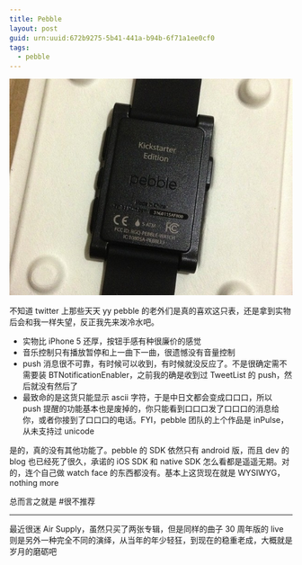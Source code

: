 ```yaml
---
title: Pebble
layout: post
guid: urn:uuid:672b9275-5b41-441a-b94b-6f71a1ee0cf0
tags:
  - pebble
---
```


![pebble](/media/files/2013/02/17/pebble.jpg)

不知道 twitter 上那些天天 yy pebble 的老外们是真的喜欢这只表，还是拿到实物后会和我一样失望，反正我先来泼冷水吧。

* 实物比 iPhone 5 还厚，按钮手感有种很廉价的感觉
* 音乐控制只有播放暂停和上一曲下一曲，很遗憾没有音量控制
* push 消息很不可靠，有时候可以收到，有时候就没反应了。不是很确定需不需要装 BTNotificationEnabler，之前我的确是收到过 TweetList 的 push，然后就没有然后了
* 最致命的是这货只能显示 ascii 字符，于是中日文都会变成口口口，所以 push 提醒的功能基本也是废掉的，你只能看到口口口发了口口口的消息给你，或者你接到了口口口的电话。FYI，pebble 团队的上个作品是 inPulse，从未支持过 unicode

是的，真的没有其他功能了。pebble 的 SDK 依然只有 android 版，而且 dev 的 blog 也已经死了很久，承诺的 iOS SDK 和 native SDK 怎么看都是遥遥无期。对的，连个自己做 watch face 的东西都没有。基本上这货现在就是 WYSIWYG，nothing more

总而言之就是 #很不推荐

---

最近很迷 Air Supply，虽然只买了两张专辑，但是同样的曲子 30 周年版的 live 则是另外一种完全不同的演绎，从当年的年少轻狂，到现在的稳重老成，大概就是岁月的磨砺吧
